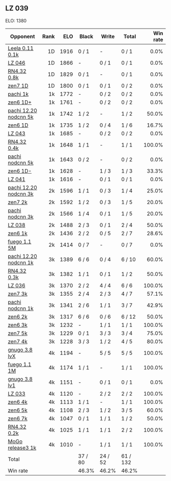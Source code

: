 ## LZ 039 ##

ELO: 1380

Opponent | Rank | ELO | Black | Write | Total | Win rate
---------|-----:|----:|-------|-------|-------|-------:
[Leela 0.11 0.1k](Leela%200.11%200.1k.md) | 1D | 1916 | 0 / 1 | - | 0 / 1 | 0.0%
[LZ 046](LZ%20046.md) | 1D | 1866 | - | 0 / 1 | 0 / 1 | 0.0%
[RN4.32 0.8k](RN4.32%200.8k.md) | 1D | 1829 | 0 / 1 | - | 0 / 1 | 0.0%
[zen7 1D](zen7%201D.md) | 1D | 1800 | 0 / 1 | 0 / 1 | 0 / 2 | 0.0%
[pachi 1k](pachi%201k.md) | 1k | 1772 | - | 0 / 2 | 0 / 2 | 0.0%
[zen6 1D+](zen6%201D+.md) | 1k | 1761 | - | 0 / 2 | 0 / 2 | 0.0%
[pachi 12.20 nodcnn 5k](pachi%2012.20%20nodcnn%205k.md) | 1k | 1742 | 1 / 2 | - | 1 / 2 | 50.0%
[zen6 1D](zen6%201D.md) | 1k | 1735 | 1 / 2 | 0 / 4 | 1 / 6 | 16.7%
[LZ 043](LZ%20043.md) | 1k | 1685 | - | 0 / 2 | 0 / 2 | 0.0%
[RN4.32 0.4k](RN4.32%200.4k.md) | 1k | 1648 | 1 / 1 | - | 1 / 1 | 100.0%
[pachi nodcnn 5k](pachi%20nodcnn%205k.md) | 1k | 1643 | 0 / 2 | - | 0 / 2 | 0.0%
[zen6 1D-](zen6%201D-.md) | 1k | 1628 | - | 1 / 3 | 1 / 3 | 33.3%
[LZ 041](LZ%20041.md) | 1k | 1616 | - | 0 / 1 | 0 / 1 | 0.0%
[pachi 12.20 nodcnn 3k](pachi%2012.20%20nodcnn%203k.md) | 2k | 1596 | 1 / 1 | 0 / 3 | 1 / 4 | 25.0%
[zen7 2k](zen7%202k.md) | 2k | 1592 | 1 / 2 | 0 / 3 | 1 / 5 | 20.0%
[pachi nodcnn 3k](pachi%20nodcnn%203k.md) | 2k | 1566 | 1 / 4 | 0 / 1 | 1 / 5 | 20.0%
[LZ 038](LZ%20038.md) | 2k | 1488 | 2 / 3 | 0 / 1 | 2 / 4 | 50.0%
[zen6 1k](zen6%201k.md) | 2k | 1436 | 2 / 2 | 0 / 5 | 2 / 7 | 28.6%
[fuego 1.1 5M](fuego%201.1%205M.md) | 2k | 1414 | 0 / 7 | - | 0 / 7 | 0.0%
[pachi 12.20 nodcnn 1k](pachi%2012.20%20nodcnn%201k.md) | 3k | 1389 | 6 / 6 | 0 / 4 | 6 / 10 | 60.0%
[RN4.32 0.3k](RN4.32%200.3k.md) | 3k | 1382 | 1 / 1 | 0 / 1 | 1 / 2 | 50.0%
[LZ 036](LZ%20036.md) | 3k | 1370 | 2 / 2 | 4 / 4 | 6 / 6 | 100.0%
[zen7 3k](zen7%203k.md) | 3k | 1355 | 2 / 4 | 2 / 3 | 4 / 7 | 57.1%
[pachi nodcnn 1k](pachi%20nodcnn%201k.md) | 3k | 1341 | 2 / 6 | 1 / 1 | 3 / 7 | 42.9%
[zen6 2k](zen6%202k.md) | 3k | 1317 | 6 / 6 | 0 / 6 | 6 / 12 | 50.0%
[zen6 3k](zen6%203k.md) | 3k | 1232 | - | 1 / 1 | 1 / 1 | 100.0%
[zen7 5k](zen7%205k.md) | 3k | 1229 | 0 / 1 | 3 / 3 | 3 / 4 | 75.0%
[zen7 4k](zen7%204k.md) | 3k | 1228 | 3 / 3 | 1 / 2 | 4 / 5 | 80.0%
[gnugo 3.8 lvX](gnugo%203.8%20lvX.md) | 4k | 1194 | - | 5 / 5 | 5 / 5 | 100.0%
[fuego 1.1 1M](fuego%201.1%201M.md) | 4k | 1174 | 1 / 1 | - | 1 / 1 | 100.0%
[gnugo 3.8 lv1](gnugo%203.8%20lv1.md) | 4k | 1151 | - | 0 / 1 | 0 / 1 | 0.0%
[LZ 033](LZ%20033.md) | 4k | 1120 | - | 2 / 2 | 2 / 2 | 100.0%
[zen6 4k](zen6%204k.md) | 4k | 1113 | 1 / 1 | - | 1 / 1 | 100.0%
[zen6 5k](zen6%205k.md) | 4k | 1108 | 2 / 3 | 1 / 2 | 3 / 5 | 60.0%
[zen6 7k](zen6%207k.md) | 4k | 1047 | 0 / 1 | 1 / 1 | 1 / 2 | 50.0%
[RN4.32 0.2k](RN4.32%200.2k.md) | 4k | 1025 | 1 / 1 | 1 / 1 | 2 / 2 | 100.0%
[MoGo release3 1k](MoGo%20release3%201k.md) | 4k | 1010 | - | 1 / 1 | 1 / 1 | 100.0%
Total | | | 37 / 80 | 24 / 52 | 61 / 132 | 
Win rate| | | 46.3% | 46.2% | 46.2% | 

